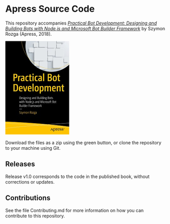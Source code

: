 # Apress Source Code

This repository accompanies [*Practical Bot Development: Designing and Building Bots with Node.js and Microsoft Bot Builder Framework*](https://www.apress.com/9781484235393) by Szymon Rozga (Apress, 2018).

[comment]: #cover
![Cover image](9781484235393.jpg)

Download the files as a zip using the green button, or clone the repository to your machine using Git.

## Releases

Release v1.0 corresponds to the code in the published book, without corrections or updates.

## Contributions

See the file Contributing.md for more information on how you can contribute to this repository.